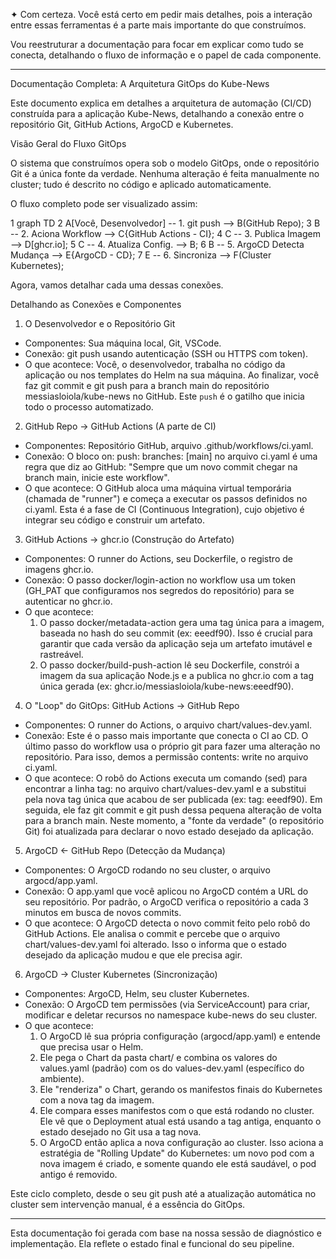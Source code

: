 ✦ Com certeza. Você está certo em pedir mais detalhes, pois a interação entre essas ferramentas é a parte mais
  importante do que construímos.

  Vou reestruturar a documentação para focar em explicar como tudo se conecta, detalhando o fluxo de informação e o
  papel de cada componente.

  ---

  Documentação Completa: A Arquitetura GitOps do Kube-News

  Este documento explica em detalhes a arquitetura de automação (CI/CD) construída para a aplicação Kube-News,
  detalhando a conexão entre o repositório Git, GitHub Actions, ArgoCD e Kubernetes.

  Visão Geral do Fluxo GitOps

  O sistema que construímos opera sob o modelo GitOps, onde o repositório Git é a única fonte da verdade. Nenhuma
  alteração é feita manualmente no cluster; tudo é descrito no código e aplicado automaticamente.

  O fluxo completo pode ser visualizado assim:

   1 graph TD
   2     A[Você, Desenvolvedor] -- 1. git push --> B(GitHub Repo);
   3     B -- 2. Aciona Workflow --> C{GitHub Actions - CI};
   4     C -- 3. Publica Imagem --> D[ghcr.io];
   5     C -- 4. Atualiza Config. --> B;
   6     B -- 5. ArgoCD Detecta Mudança --> E{ArgoCD - CD};
   7     E -- 6. Sincroniza --> F(Cluster Kubernetes);

  Agora, vamos detalhar cada uma dessas conexões.

  Detalhando as Conexões e Componentes

  1. O Desenvolvedor e o Repositório Git

   * Componentes: Sua máquina local, Git, VSCode.
   * Conexão: git push usando autenticação (SSH ou HTTPS com token).
   * O que acontece: Você, o desenvolvedor, trabalha no código da aplicação ou nos templates do Helm na sua máquina.
     Ao finalizar, você faz git commit e git push para a branch main do repositório messiasloiola/kube-news no
     GitHub. Este `push` é o gatilho que inicia todo o processo automatizado.

  2. GitHub Repo → GitHub Actions (A parte de CI)

   * Componentes: Repositório GitHub, arquivo .github/workflows/ci.yaml.
   * Conexão: O bloco on: push: branches: [main] no arquivo ci.yaml é uma regra que diz ao GitHub: "Sempre que um
     novo commit chegar na branch main, inicie este workflow".
   * O que acontece: O GitHub aloca uma máquina virtual temporária (chamada de "runner") e começa a executar os
     passos definidos no ci.yaml. Esta é a fase de CI (Continuous Integration), cujo objetivo é integrar seu código e
      construir um artefato.

  3. GitHub Actions → ghcr.io (Construção do Artefato)

   * Componentes: O runner do Actions, seu Dockerfile, o registro de imagens ghcr.io.
   * Conexão: O passo docker/login-action no workflow usa um token (GH_PAT que configuramos nos segredos do
     repositório) para se autenticar no ghcr.io.
   * O que acontece:
       1. O passo docker/metadata-action gera uma tag única para a imagem, baseada no hash do seu commit (ex:
          eeedf90). Isso é crucial para garantir que cada versão da aplicação seja um artefato imutável e rastreável.
       2. O passo docker/build-push-action lê seu Dockerfile, constrói a imagem da sua aplicação Node.js e a publica
          no ghcr.io com a tag única gerada (ex: ghcr.io/messiasloiola/kube-news:eeedf90).

  4. O "Loop" do GitOps: GitHub Actions → GitHub Repo

   * Componentes: O runner do Actions, o arquivo chart/values-dev.yaml.
   * Conexão: Este é o passo mais importante que conecta o CI ao CD. O último passo do workflow usa o próprio git
     para fazer uma alteração no repositório. Para isso, demos a permissão contents: write no arquivo ci.yaml.
   * O que acontece: O robô do Actions executa um comando (sed) para encontrar a linha tag: no arquivo
     chart/values-dev.yaml e a substitui pela nova tag única que acabou de ser publicada (ex: tag: eeedf90). Em
     seguida, ele faz git commit e git push dessa pequena alteração de volta para a branch main. Neste momento, a
     "fonte da verdade" (o repositório Git) foi atualizada para declarar o novo estado desejado da aplicação.

  5. ArgoCD ← GitHub Repo (Detecção da Mudança)

   * Componentes: O ArgoCD rodando no seu cluster, o arquivo argocd/app.yaml.
   * Conexão: O app.yaml que você aplicou no ArgoCD contém a URL do seu repositório. Por padrão, o ArgoCD verifica o
     repositório a cada 3 minutos em busca de novos commits.
   * O que acontece: O ArgoCD detecta o novo commit feito pelo robô do GitHub Actions. Ele analisa o commit e percebe
      que o arquivo chart/values-dev.yaml foi alterado. Isso o informa que o estado desejado da aplicação mudou e que
      ele precisa agir.

  6. ArgoCD → Cluster Kubernetes (Sincronização)

   * Componentes: ArgoCD, Helm, seu cluster Kubernetes.
   * Conexão: O ArgoCD tem permissões (via ServiceAccount) para criar, modificar e deletar recursos no namespace
     kube-news do seu cluster.
   * O que acontece:
       1. O ArgoCD lê sua própria configuração (argocd/app.yaml) e entende que precisa usar o Helm.
       2. Ele pega o Chart da pasta chart/ e combina os valores do values.yaml (padrão) com os do values-dev.yaml
          (específico do ambiente).
       3. Ele "renderiza" o Chart, gerando os manifestos finais do Kubernetes com a nova tag da imagem.
       4. Ele compara esses manifestos com o que está rodando no cluster. Ele vê que o Deployment atual está usando a
          tag antiga, enquanto o estado desejado no Git usa a tag nova.
       5. O ArgoCD então aplica a nova configuração ao cluster. Isso aciona a estratégia de "Rolling Update" do
          Kubernetes: um novo pod com a nova imagem é criado, e somente quando ele está saudável, o pod antigo é
          removido.

  Este ciclo completo, desde o seu git push até a atualização automática no cluster sem intervenção manual, é a
  essência do GitOps.

  ---

  Esta documentação foi gerada com base na nossa sessão de diagnóstico e implementação. Ela reflete o estado final 
  e funcional do seu pipeline.
